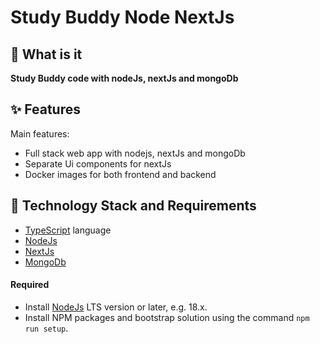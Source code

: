 # Study Buddy Node NextJs

[uri_binarydata]: https://binarydata.in/

## 🌟 What is it

**Study Buddy code with nodeJs, nextJs and mongoDb**

## ✨ Features

Main features:

-   Full stack web app with nodejs, nextJs and mongoDb
-   Separate Ui components for nextJs
-   Docker images for both frontend and backend

## 🧱 Technology Stack and Requirements

-   [TypeScript](https://www.typescriptlang.org) language
-   [NodeJs](https://nodejs.org)
-   [NextJs](https://nextjs.org/)
-   [MongoDb](https://www.mongodb.com/)

#### Required

-   Install [NodeJs](https://nodejs.org/en/download) LTS version or later, e.g. 18.x.
-   Install NPM packages and bootstrap solution using the command `npm run setup`.
